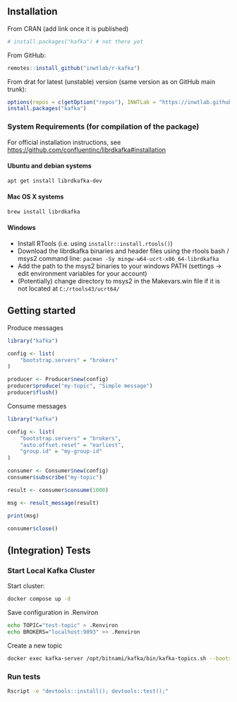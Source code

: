 ## Installation

From CRAN (add link once it is published)

```r
# install.packages("kafka") # not there yet
```

From GitHub:

```r
remotes::install_github("inwtlab/r-kafka")
```

From drat for latest (unstable) version (same version as on GitHub main trunk):

```r
options(repos = c(getOption("repos"), INWTLab = "https://inwtlab.github.io/drat/"))
install.packages("kafka")
```

### System Requirements (for compilation of the package)

For official installation instructions, see https://github.com/confluentinc/librdkafka#installation

#### Ubuntu and debian systems

```sh
apt get install librdkafka-dev
```

#### Mac OS X systems

```zsh
brew install librdkafka
```

#### Windows

- Install RTools (i.e. using `installr::install.rtools()`)
- Download the librdkafka binaries and header files using the rtools bash / msys2 command line: `pacman -Sy mingw-w64-ucrt-x86_64-librdkafka`
- Add the path to the msys2 binaries to your windows PATH (settings -> edit environment variables for your account)
- (Potentially) change directory to msys2 in the Makevars.win file if it is not located at `C:/rtools43/ucrt64/`

## Getting started

Produce messages

```r
library("kafka")

config <- list(
    "bootstrap.servers" = "brokers"
)

producer <- Producer$new(config)
producer$produce("my-topic", "Simple message")
producer$flush()
```

Consume messages

```r
library("kafka")

config <- list(
    "bootstrap.servers" = "brokers",
    "auto.offset.reset" = "earliest",
    "group.id" = "my-group-id"
)

consumer <- Consumer$new(config)
consumer$subscribe("my-topic")

result <- consumer$consume(1000)

msg <- result_message(result)

print(msg)

consumer$close()
```


## (Integration) Tests

### Start Local Kafka Cluster

Start cluster:

```sh
docker compose up -d
```

Save configuration in .Renviron

```sh
echo TOPIC="test-topic" > .Renviron
echo BROKERS="localhost:9093" >> .Renviron
```

Create a new topic

```sh
docker exec kafka-server /opt/bitnami/kafka/bin/kafka-topics.sh --bootstrap-server localhost:9092 --create --topic test-topic --partitions 4
```

### Run tests

```sh
Rscript -e "devtools::install(); devtools::test();"
```